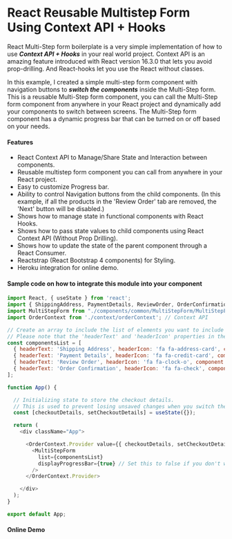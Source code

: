 # React Reusable Multistep Form Using Context API + Hooks
React Multi-Step form boilerplate is a very simple implementation of how to use *__Context API + Hooks__* in your real world project. Context API is an amazing feature introduced with React version 16.3.0 that lets you avoid prop-drilling. And React-hooks let you use the React without classes.

In this example, I created a simple multi-step form component with navigation buttons to *__switch the components__* inside the Multi-Step form. 
This is a reusable Multi-Step form component, you can call the Multi-Step form component from anywhere in your React project and dynamically add your components to switch between screens. The Multi-Step form component has a dynamic progress bar that can be turned on or off based on your needs.

#### Features
* React Context API to Manage/Share State and Interaction between components.
* Reusable multistep form component you can call from anywhere in your React project.
* Easy to customize Progress bar.
* Ability to control Navigation buttons from the child components. (In this example, if all the products in the 'Review Order' tab are removed, the 'Next' button will be disabled.)
* Shows how to manage state in functional components with React Hooks.
* Shows how to pass state values to child components using React Context API (Without Prop Drilling).
* Shows how to update the state of the parent component through a React Consumer.
* Reactstrap (React Bootstrap 4 components) for Styling.
* Heroku integration for online demo.


#### Sample code on how to integrate this module into your component
```javascript
import React, { useState } from 'react';
import { ShippingAddress, PaymentDetails, ReviewOrder, OrderConfirmation } from "./components/billing/index"; // Components to switch between screens.
import MultiStepForm from "./components/common/MultiStepForm/MultiStepForm"; // Reusable react multi-form component
import OrderContext from './context/orderContext'; // Context API

// Create an array to include the list of elements you want to include inside the multi-step form, and add the array to the reusable multi-step form component.
// Please note that the 'headerText' and 'headerIcon' properties in the array below are optional. This is to display the title and icon in the progress bar.
const componentsList = [
  { headerText: 'Shipping Address', headerIcon: 'fa fa-address-card', component: <ShippingAddress /> },
  { headerText: 'Payment Details', headerIcon: 'fa fa-credit-card', component: <PaymentDetails /> },
  { headerText: 'Review Order', headerIcon: 'fa fa-clock-o', component: <ReviewOrder /> },
  { headerText: 'Order Confirmation', headerIcon: 'fa fa-check', component: <OrderConfirmation /> },
];

function App() {

  // Initializing state to store the checkout details.
  // This is used to prevent losing unsaved changes when you switch the component.
  const [checkoutDetails, setCheckoutDetails] = useState({});

  return (
    <div className="App">

      <OrderContext.Provider value={{ checkoutDetails, setCheckoutDetails }}>
        <MultiStepForm
          list={componentsList}
          displayProgressBar={true} // Set this to false if you don't want to display the progress bar.
        />
      </OrderContext.Provider>

    </div>
  );
}

export default App;

```


#### Online Demo
